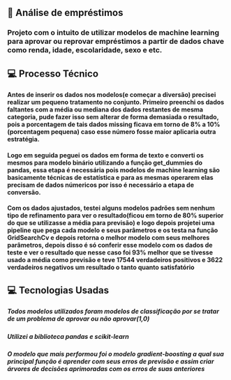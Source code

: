 ##  📂 Análise de empréstimos 

### Projeto com o intuito de utilizar modelos de machine learning para aprovar ou reprovar empréstimos a partir de dados chave como renda, idade, escolaridade, sexo e etc.

## 💻 Processo Técnico

####  Antes de inserir os dados nos modelos(e começar a diversão) precisei realizar um pequeno tratamento no conjunto. Primeiro preenchi os dados faltantes com a média ou mediana dos dados restantes de mesma categoria, pude fazer isso sem alterar de forma demasiada o resultado, pois a porcentagem de tais dados missing ficava em torno de 8% a 10%(porcentagem pequena) caso esse número fosse maior aplicaria outra estratégia. 
#### Logo em seguida peguei os dados em forma de texto e converti os mesmos para modelo binário utilizando a função get_dummies do pandas, essa etapa é necessária pois modelos de machine learning são basicamente técnicas de estatística e para as mesmas operarem elas precisam de dados númericos por isso é necessário a etapa de conversão. 
#### Com os dados ajustados, testei alguns modelos padrões sem nenhum tipo de refinamento para ver o resultado(ficou em torno de 80% superior do que se utilizasse a média para previsão) e logo depois projetei uma pipeline que pega cada modelo e seus parâmetros e os testa na função GridSearchCv e depois retorna o melhor modelo com seus melhores parâmetros, depois disso é só conferir esse modelo com os dados de teste e ver o resultado que nesse caso foi 93% melhor que se tivesse usado a média como previsão e teve 17544 verdadeiros positivos e 3622 verdadeiros negativos um resultado o tanto quanto satisfatório

## 💻 Tecnologias Usadas

##### Todos modelos utilizados foram modelos de classificação por se tratar de um problema de aprovar ou não aprovar(1,0)
##### Utilizei a biblioteca pandas e scikit-learn
##### O modelo que mais performou foi o modelo gradient-boosting a qual sua principal função é aprender com seus erros de previsão e assim criar árvores de decisões aprimoradas com os erros de suas anteriores









